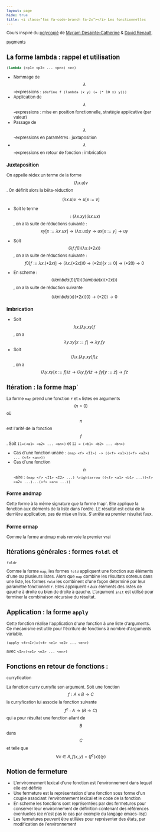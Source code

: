 ```yaml
---
layout: page
hide: true
title: <i class="fas fa-code-branch fa-2x"></i> Les fonctionnelles
---
```

<script type="text/javascript" async
  src="https://cdn.mathjax.org/mathjax/latest/MathJax.js?config=TeX-MML-AM_CHTML">
</script>

Cours inspiré du
[polycopié](https://www.labri.fr/perso/myriam/Enseignement/Scheme/scheme.pdf)
de [Myriam Desainte-Catherine](https://www.labri.fr/perso/myriam/) & [David Renault](https://www.labri.fr/perso/renault/working/index.php).

<style>
html {
 zoom: 0.80;
}
</style>

pygments</li>

## <i class="fas fa-code-branch"></i> La forme lambda : rappel et utilisation

```lisp
(lambda (<p1> <p2> ... <pn>) <e>)
```

* Nommage de $$\lambda$$-expressions : `(define f (lambda (x y) (+ (* 10 x)
  y)))`
* Application de $$\lambda$$-expressions : mise en position fonctionnelle,
  stratégie applicative (par valeur) 
* Passage de $$\lambda$$-expressions en paramètres : juxtaposition 
* $$\lambda$$-expressions en retour de fonction : imbrication

### Juxtaposition

On appelle rédex un terme de la forme $$(\lambda x.u) v$$. On définit alors la
bêta-réduction 

$$(\lambda x.u) v \rightarrow u[x:=v]$$

* Soit le terme $$:(\lambda x.xy)(\lambda x.ux)$$, on a la suite de réductions
  suivante : $$xy[x:=\lambda x.ux] \rightarrow (\lambda x.ux)y \rightarrow
  ux[x:=y] \rightarrow uy$$
* Soit $$(\lambda f.f0)(\lambda x.(*2 x))$$, on a la suite de réductions
  suivante : $$f0[f:=\lambda x.(* 2x)]\rightarrow (\lambda x .(*2 x)) 0
  \rightarrow (* 2 x)[x:=0] \rightarrow (* 2 0) \rightarrow 0$$
* En scheme : $$((lambda(f) (f 0)) (lambda (x) (* 2 x)))$$, on a la suite de
  réduction suivante 
  
  $$((lambda(x) (* 2 x)) 0) \rightarrow (* 2 0) \rightarrow 0$$

### Imbrication 

* Soit $$\lambda x.(\lambda y.xy)f$$, on a $$\lambda y . xy [x:=f]\rightarrow
  \lambda y.fy$$
* Soit $$(\lambda x.(\lambda y.xy)f)z$$, on a $$(\lambda y.xy [x:=f])z
  \rightarrow (\lambda y.fy) z \rightarrow fy[y:=z] \rightarrow fz$$
  
## <i class="fas fa-code-branch"></i> Itération : la forme ̀map`

La forme `map` prend une fonction `f` et `n` listes en arguments $$(n>0)$$ où
$$n$$ est l'arité de la fonction $$f$$. Soit `I1=(<a1> <a2> ... <an>)` et `I2 =
(<b1> <b2> ... <bn>)`
* Cas d'une fonction unaire : `(map <f> <I1>) -> ((<f> <a1>)(<f> <a2>) ... (<f>
  <an>))`
* Cas d'une fonction $$n$$-aire : `(map <f> <I1> <I2> ...) \rightarrow ((<f>
  <a1> <b1> ...)(<f> <a2> ...)...(<f> <an> ...))`
  
###  Forme andmap

Cette forme à la même signature que la forme ̀map`. Elle applique la fonction aux
éléments de la liste dans l'ordre. LE résultat est celui de la dernière
application, pas de mise en liste. S'arrête au premier résultat faux. 

### Forme ormap

Comme la forme andmap mais renvoie le premier vrai

## <i class="fas fa-code-branch"></i> Itérations générales : formes `foldl` et
`foldr`

Comme la forme `map`, les formes `fold` appliquent une fonction aux éléments
d'une ou plusieurs listes. Alors que `map` combine les résultats obtenus dans
une liste, les formes `fold` les combinent d'une façon déterminé par leur
paramètre fonctionnel `f`. Elles appliquent `f` aux éléments des listes de
gauche à droite ou bien de droite à gauche. L'argument `init` est utilisé pour
terminer la combinaison récursive du résultat.

## <i class="fas fa-code-branch"></i> Application : la forme `apply`

Cette fonction réalise l'application d'une fonction à une liste d'arguments. Ce
mécanisme est utile pour l'écriture de fonctions à nombre d'arguments variable. 

```
(apply <f><I>)=(<f> <e1> <e2> ... <en>)
```

avec `<I>=(<e1> <e2> ... <en>)`


## <i class="fas fa-code-branch"></i> Fonctions en retour de fonctions :
curryfication

La fonction curry curryfie son argument. Soit une fonction $$f : A \times B
\rightarrow C$$ la curryfication lui associe la fonction suivante $$f^c : A
\rightarrow (B \rightarrow C)$$ qui a pour résultat une fonction allant de $$B$$
dans $$C$$ et telle que $$\forall x \in A, f(x,y) = (f^c(x))(y)$$ 


## <i class="fas fa-code-branch"></i> Notion de fermeture

* L'environnement lexical d'une fonction est l'environnement dans lequel elle
  est définie 
* Une fermeture est la représentation d'une fonction sous forme d'un couple
  associant l'environnement lexical et le code de la fonction 
* En scheme les fonctions sont représentées par des fermetures pour conserver
  leur environnement de définition contenant des références éventuelles (ce
  n'est pas le cas par exemple du langage emacs-lisp)
* Les fermetures peuvent être utiliées pour représenter des états, par
  modification de l'environnement 
  

